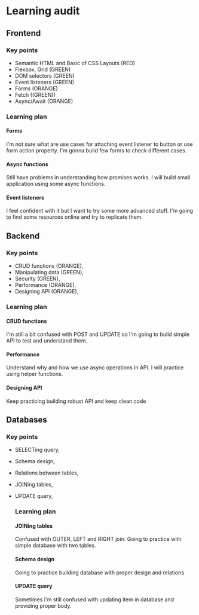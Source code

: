 # Learning audit

## Frontend
### Key points

- Semantic HTML and Basic of CSS Layouts (RED)
- Flexbox, Grid (GREEN)
- DOM selectors (GREEN)
- Event listeners (GREEN)
- Forms (ORANGE)
- Fetch ((GREEN))
- Async/Await (ORANGE)

### Learning plan

#### Forms 
I'm not sure what are use cases for attaching event listener to button or use form action property. 
I'm gonna build few forms to check different cases. 
#### Async functions
Still have problems in understanding how promises works. I will build small application using some async functions.
#### Event listeners
I feel confident with it but I want to try some more advanced stuff. I'm going to find some resources online and try to replicate them.

## Backend
### Key points
- CRUD functions (ORANGE),
- Manipulating data (GREEN),
- Security (GREEN),
- Performance (ORANGE),
- Designing API (ORANGE),

### Learning plan

#### CRUD functions
I'm still a bit confused with POST and UPDATE so I'm going to build simple API to test and understand them.
#### Performance
Understand why and how we use async operations in API. I will practice using helper functions.
#### Designing API
Keep practicing building robust API and keep clean code

## Databases
### Key points 
- SELECTing query,
- Schema design,
- Relations between tables,
- JOINing tables,
- UPDATE query,

  ### Learning plan
  #### JOINing tables
  Confused with OUTER, LEFT and RIGHT join. Going to practice with simple database with two tables.
  #### Schema design
  Going to practice building database with proper design and relations
  #### UPDATE query 
  Sometimes I'm still confused with updating item in database and providing proper body.
